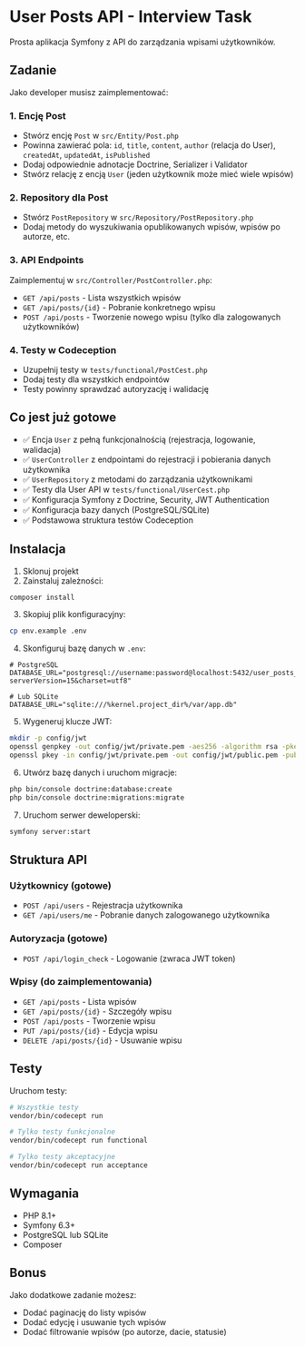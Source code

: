 # User Posts API - Interview Task

Prosta aplikacja Symfony z API do zarządzania wpisami użytkowników.

## Zadanie

Jako developer musisz zaimplementować:

### 1. Encję Post
- Stwórz encję `Post` w `src/Entity/Post.php`
- Powinna zawierać pola: `id`, `title`, `content`, `author` (relacja do User), `createdAt`, `updatedAt`, `isPublished`
- Dodaj odpowiednie adnotacje Doctrine, Serializer i Validator
- Stwórz relację z encją `User` (jeden użytkownik może mieć wiele wpisów)

### 2. Repository dla Post
- Stwórz `PostRepository` w `src/Repository/PostRepository.php`
- Dodaj metody do wyszukiwania opublikowanych wpisów, wpisów po autorze, etc.

### 3. API Endpoints
Zaimplementuj w `src/Controller/PostController.php`:

- `GET /api/posts` - Lista wszystkich wpisów
- `GET /api/posts/{id}` - Pobranie konkretnego wpisu
- `POST /api/posts` - Tworzenie nowego wpisu (tylko dla zalogowanych użytkowników)

### 4. Testy w Codeception
- Uzupełnij testy w `tests/functional/PostCest.php`
- Dodaj testy dla wszystkich endpointów
- Testy powinny sprawdzać autoryzację i walidację

## Co jest już gotowe

- ✅ Encja `User` z pełną funkcjonalnością (rejestracja, logowanie, walidacja)
- ✅ `UserController` z endpointami do rejestracji i pobierania danych użytkownika
- ✅ `UserRepository` z metodami do zarządzania użytkownikami
- ✅ Testy dla User API w `tests/functional/UserCest.php`
- ✅ Konfiguracja Symfony z Doctrine, Security, JWT Authentication
- ✅ Konfiguracja bazy danych (PostgreSQL/SQLite)
- ✅ Podstawowa struktura testów Codeception

## Instalacja

1. Sklonuj projekt
2. Zainstaluj zależności:
```bash
composer install
```

3. Skopiuj plik konfiguracyjny:
```bash
cp env.example .env
```

4. Skonfiguruj bazę danych w `.env`:
```env
# PostgreSQL
DATABASE_URL="postgresql://username:password@localhost:5432/user_posts_api?serverVersion=15&charset=utf8"

# Lub SQLite
DATABASE_URL="sqlite:///%kernel.project_dir%/var/app.db"
```

5. Wygeneruj klucze JWT:
```bash
mkdir -p config/jwt
openssl genpkey -out config/jwt/private.pem -aes256 -algorithm rsa -pkeyopt rsa_keygen_bits:4096
openssl pkey -in config/jwt/private.pem -out config/jwt/public.pem -pubout
```

6. Utwórz bazę danych i uruchom migracje:
```bash
php bin/console doctrine:database:create
php bin/console doctrine:migrations:migrate
```

7. Uruchom serwer deweloperski:
```bash
symfony server:start
```

## Struktura API

### Użytkownicy (gotowe)
- `POST /api/users` - Rejestracja użytkownika
- `GET /api/users/me` - Pobranie danych zalogowanego użytkownika

### Autoryzacja (gotowe)
- `POST /api/login_check` - Logowanie (zwraca JWT token)

### Wpisy (do zaimplementowania)
- `GET /api/posts` - Lista wpisów
- `GET /api/posts/{id}` - Szczegóły wpisu
- `POST /api/posts` - Tworzenie wpisu
- `PUT /api/posts/{id}` - Edycja wpisu
- `DELETE /api/posts/{id}` - Usuwanie wpisu

## Testy

Uruchom testy:
```bash
# Wszystkie testy
vendor/bin/codecept run

# Tylko testy funkcjonalne
vendor/bin/codecept run functional

# Tylko testy akceptacyjne
vendor/bin/codecept run acceptance
```

## Wymagania

- PHP 8.1+
- Symfony 6.3+
- PostgreSQL lub SQLite
- Composer

## Bonus

Jako dodatkowe zadanie możesz:
- Dodać paginację do listy wpisów
- Dodać edycję i usuwanie tych wpisów
- Dodać filtrowanie wpisów (po autorze, dacie, statusie)